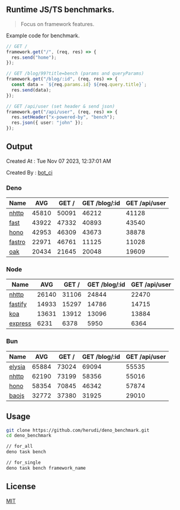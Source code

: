 ## Runtime JS/TS benchmarks.

> Focus on framework features.

Example code for benchmark.
```ts
// GET /
framework.get("/", (req, res) => {
  res.send("home");
});

// GET /blog/99?title=bench (params and queryParams)
framework.get("/blog/:id", (req, res) => {
  const data = `${req.params.id} ${req.query.title}`;
  res.send(data);
});

// GET /api/user (set header & send json)
framework.get("/api/user", (req, res) => {
  res.setHeader("x-powered-by", "bench");
  res.json({ user: "john" });
});
```

## Output
Created At : Tue Nov 07 2023, 12:37:01 AM

Created By : [bot_ci](https://github.com/herudi/deno_benchmarks/commits?author=github-actions%5Bbot%5D)


### Deno
|Name|AVG|GET /|GET /blog/:id|GET /api/user|
|----|----|----|----|----|
|[nhttp](https://github.com/nhttp/nhttp)|45810|50091|46212|41128|
|[fast](https://github.com/danteissaias/fast)|43922|47332|40893|43540|
|[hono](https://github.com/honojs/hono)|42953|46309|43673|38878|
|[fastro](https://github.com/fastrodev/fastro)|22971|46761|11125|11028|
|[oak](https://github.com/oakserver/oak)|20434|21645|20048|19609|
  


### Node
|Name|AVG|GET /|GET /blog/:id|GET /api/user|
|----|----|----|----|----|
|[nhttp](https://github.com/nhttp/nhttp)|26140|31106|24844|22470|
|[fastify](https://github.com/fastify/fastify)|14933|15297|14786|14715|
|[koa](https://github.com/koajs/koa)|13631|13912|13096|13884|
|[express](https://github.com/expressjs/express)|6231|6378|5950|6364|
  


### Bun
|Name|AVG|GET /|GET /blog/:id|GET /api/user|
|----|----|----|----|----|
|[elysia](https://github.com/elysiajs/elysia)|65884|73024|69094|55535|
|[nhttp](https://github.com/nhttp/nhttp)|62190|73199|58356|55016|
|[hono](https://github.com/honojs/hono)|58354|70845|46342|57874|
|[baojs](https://github.com/mattreid1/baojs)|32772|37380|31925|29010|
  



## Usage

```bash
git clone https://github.com/herudi/deno_benchmark.git
cd deno_benchmark

// for_all
deno task bench

// for_single
deno task bench framework_name
```

## License

[MIT](LICENSE)


